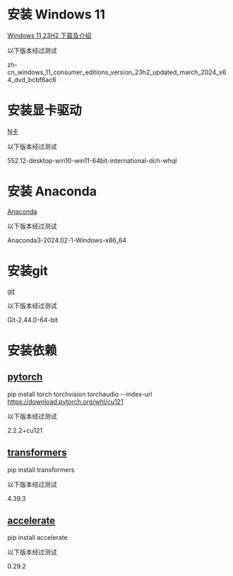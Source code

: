 # 安装 Windows 11

[Windows 11 23H2 下载及介绍](https://www.iplaysoft.com/windows11.html)

以下版本经过测试

zh-cn_windows_11_consumer_editions_version_23h2_updated_march_2024_x64_dvd_bcbf6ac6


# 安装显卡驱动

[N卡](https://www.nvidia.com/download/index.aspx)

以下版本经过测试

552.12-desktop-win10-win11-64bit-international-dch-whql


# 安装 Anaconda
[Anaconda](https://www.anaconda.com/download/success)

以下版本经过测试

Anaconda3-2024.02-1-Windows-x86_64

# 安装git
[git](https://git-scm.com/downloads)

以下版本经过测试

Git-2.44.0-64-bit

# 安装依赖
## [pytorch](https://pytorch.org/get-started/locally/)  

pip install torch torchvision torchaudio --index-url https://download.pytorch.org/whl/cu121

以下版本经过测试

2.2.2+cu121

## [transformers](https://github.com/huggingface/transformers)

pip install transformers

以下版本经过测试

4.39.3

## [accelerate](https://github.com/huggingface/accelerate)

pip install accelerate

以下版本经过测试

0.29.2